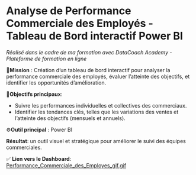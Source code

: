 # Analyse de Performance Commerciale des Employés - Tableau de Bord interactif Power BI
*Réalisé dans le cadre de ma formation avec DataCoach Academy - Plateforme de formation en ligne*

🚀**Mission** :
Création d’un tableau de bord interactif pour analyser la performance commerciale des employés, évaluer l’atteinte des objectifs, et identifier les opportunités d’amélioration.

🎯**Objectifs principaux**:
- Suivre les performances individuelles et collectives des commerciaux.
- Identifier les tendances clés, telles que les variations des ventes et l’atteinte des objectifs (mensuels et annuels).

⚙️**Outil principal** : Power BI

**Résultat**: un outil visuel et stratégique pour améliorer le suivi des équipes commerciales.

✅ **Lien vers le Dashboard**:  
[Performance_Commerciale_des_Employes_gif.gif](Performance_Commerciale_des_Employes_gif.gif)
